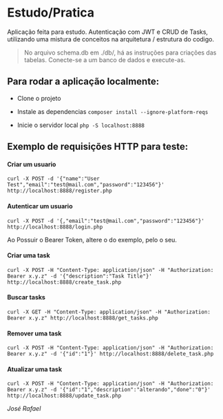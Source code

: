 # Estudo/Pratica

Aplicação feita para estudo. Autenticação com JWT e CRUD de Tasks, utilizando uma mistura de conceitos na arquitetura / estrutura do codigo.

> No arquivo schema.db em ./db/, há as instruções para criações das tabelas. Conecte-se a um banco de dados e execute-as.

## Para rodar a aplicação localmente:
- Clone o projeto
- Instale as dependencias
`composer install --ignore-platform-reqs`

- Inicie o servidor local
`php -S localhost:8888`

## Exemplo de requisições HTTP para teste:

#### Criar um usuario
`curl -X POST -d '{"name":"User Test","email":"test@mail.com","password":"123456"}' http://localhost:8888/register.php`

#### Autenticar um usuario
`curl -X POST -d '{,"email":"test@mail.com","password":"123456"}' http://localhost:8888/login.php`

Ao Possuir o Bearer Token, altere o do exemplo, pelo o seu.

#### Criar uma task
`curl -X POST -H "Content-Type: application/json" -H "Authorization: Bearer x.y.z" -d '{"description":"Task Title"}' http://localhost:8888/create_task.php`

#### Buscar tasks
`curl -X GET -H "Content-Type: application/json" -H "Authorization: Bearer x.y.z" http://localhost:8888/get_tasks.php`

#### Remover uma task
`curl -X POST -H "Content-Type: application/json" -H "Authorization: Bearer x.y.z" -d '{"id":"1"}' http://localhost:8888/delete_task.php`

#### Atualizar uma task
`curl -X POST -H "Content-Type: application/json" -H "Authorization: Bearer x.y.z" -d '{"id":"1","description":"alterando","done":"0"}' http://localhost:8888/update_task.php`

_José Rafael_